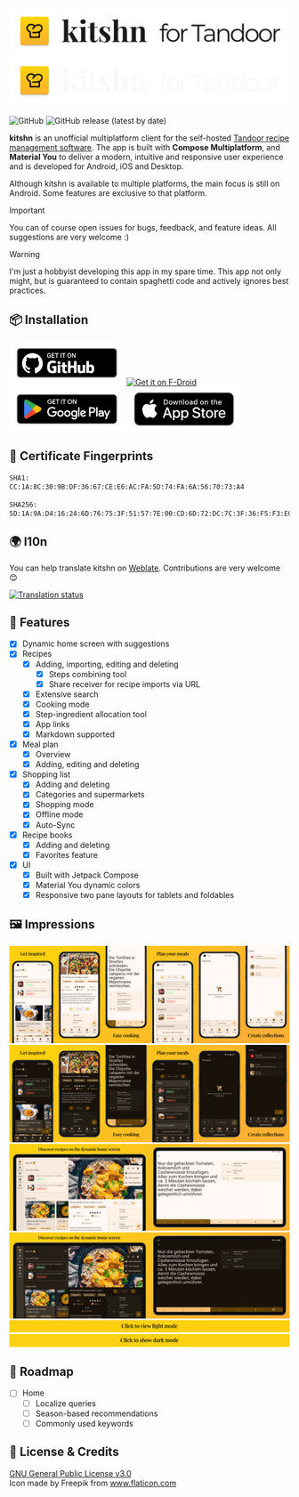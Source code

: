 ![kitshn (for Tandoor)](/images/title_light.png#gh-light-mode-only)
![kitshn (for Tandoor)](/images/title_dark.png#gh-dark-mode-only)
---
![GitHub](https://img.shields.io/github/license/aimok04/kitshn?style=for-the-badge) ![GitHub release (latest by date)](https://img.shields.io/github/v/release/aimok04/kitshn?style=for-the-badge)

**kitshn** is an unofficial multiplatform client for the
self-hosted [Tandoor recipe management software](https://github.com/TandoorRecipes/recipes). The app
is built with **Compose Multiplatform**, and **Material You** to deliver a modern, intuitive and
responsive
user experience and is developed for Android, iOS and Desktop.

Although kitshn is available to multiple platforms, the main focus is still on Android.
Some features are exclusive to that platform.

> [!IMPORTANT]
> You can of course open issues for bugs, feedback, and feature ideas.
> All suggestions are very welcome :)

> [!WARNING]
> I'm just a hobbyist developing this app in my spare time. This app not only might, but is
> guaranteed to contain spaghetti code and actively ignores best practices.

## 📦 Installation

[<img src="/images/badge_github.png"
alt="Get it on GitHub"
height="80">](https://github.com/aimok04/kitshn/releases)
[<img src="https://fdroid.gitlab.io/artwork/badge/get-it-on.png"
alt="Get it on F-Droid"
height="80">](https://f-droid.org/packages/de.kitshn.android/)
[<img src="/images/badge_google.png"
alt="Get it on Google Play"
height="80">](https://play.google.com/store/apps/details?id=de.kitshn.android)
[<img src="/images/badge_apple.png"
alt="Download on the App Store"
height="80">](https://apps.apple.com/us/app/kitshn-for-tandoor/id6740168361)

## 🔑 Certificate Fingerprints
```
SHA1:
CC:1A:8C:30:9B:DF:36:67:CE:E6:AC:FA:5D:74:FA:6A:56:70:73:A4

SHA256:
5D:1A:9A:D4:16:24:6D:76:75:3F:51:57:7E:00:CD:6D:72:DC:7C:3F:36:F5:F3:EC:1F:CB:DB:2B:C8:DD:31:7D
```
## 🌍 l10n

You can help translate kitshn on [Weblate](https://hosted.weblate.org/projects/kitshn/).
Contributions are very welcome 😊

[![Translation status](https://hosted.weblate.org/widget/kitshn/app/multi-auto.svg)](https://hosted.weblate.org/engage/kitshn/)

## 💪 Features

- [x] Dynamic home screen with suggestions
- [x] Recipes
    - [x] Adding, importing, editing and deleting
        - [x] Steps combining tool
        - [x] Share receiver for recipe imports via URL
    - [x] Extensive search
    - [x] Cooking mode
    - [x] Step-ingredient allocation tool
  - [x] App links
  - [x] Markdown supported
- [x] Meal plan
    - [x] Overview
    - [x] Adding, editing and deleting
- [x] Shopping list
    - [x] Adding and deleting
    - [x] Categories and supermarkets
    - [x] Shopping mode
    - [x] Offline mode  
    - [x] Auto-Sync
- [x] Recipe books
    - [x] Adding and deleting
    - [x] Favorites feature
- [x] UI
    - [x] Built with Jetpack Compose
    - [x] Material You dynamic colors
    - [x] Responsive two pane layouts for tablets and foldables

## 🖼️ Impressions

![Screenshots light](/images/screenshots_light.png#gh-light-mode-only)
![Screenshots dark](/images/screenshots_dark.png#gh-dark-mode-only)
![Screenshots tablet light](/images/screenshots_tablet_light.png#gh-light-mode-only)
![Screenshots tablet dark](/images/screenshots_tablet_dark.png#gh-dark-mode-only)
[![View light mode](/images/btn_light_mode.png#gh-dark-mode-only)](/images/screenshots_light.md#gh-dark-mode-only)
[![View dark mode](/images/btn_dark_mode.png#gh-light-mode-only)](/images/screenshots_dark.md#gh-light-mode-only)

## 🚧 Roadmap

- [ ] Home
  - [ ] Localize queries
  - [ ] Season-based recommendations
  - [ ] Commonly used keywords

## 📜 License & Credits

[GNU General Public License v3.0](/LICENSE)<br>
Icon made by Freepik from www.flaticon.com

